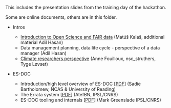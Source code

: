 This includes the presentation slides from the training day of the hackathon.

Some are online documents, others are in this folder.

- Intros
    - [Introduction to Open Science and FAIR data](https://docs.google.com/presentation/d/1KDlvWZ5dUxFv6JL7K5dJzVQayF0g9oOR55xSRm71yu0/edit?usp=sharing) (Matúš Kalaš, additional material Adil Hasan) 
    - Data management planning, data life cycle - perspective of a data manager (Adil Hasan)
    - [Climate researchers perspective](https://docs.google.com/presentation/d/1AzbC9PWqZnro3wepKcs-kGNFB69BQqJ-1JCYeNgwu5M/edit?usp=sharing) (Anne Fouilloux, nsc_struthers, Tyge Løvset)


- ES-DOC
    - Introduction/high level overview of ES-DOC [[PDF](https://github.com/NordicESMhub/nicest2-fair-hackathon/blob/main/content/presentations/es-doc-for-cmip6-intro.pdf)] (Sadie Bartholomew, NCAS & University of Reading)
    - The Errata system [[PDF](https://github.com/NordicESMhub/nicest2-fair-hackathon/blob/main/content/presentations/errata_nicest2.pdf)] (AtefBN, IPSL/CNRS) 
    - ES-DOC tooling and internals [[PDF](https://github.com/NordicESMhub/nicest2-fair-hackathon/blob/main/content/presentations/esdoc-2020-nicest2-cim2-cmip6.pdf)] (Mark Greenslade IPSL/CNRS)
